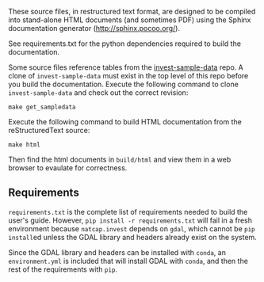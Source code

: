 
These source files, in restructured text format, are designed to be compiled into stand-alone HTML documents
(and sometimes PDF) using the Sphinx documentation generator (http://sphinx.pocoo.org/).

See requirements.txt for the python dependencies required to build the documentation.

Some source files reference tables from the [invest-sample-data](https://bitbucket.org/natcap/invest-sample-data/src/master/) repo.
A clone of `invest-sample-data` must exist in the top level of this repo before you build the documentation.
Execute the following command to clone `invest-sample-data` and check out the correct revision:

`make get_sampledata`

Execute the following command to build HTML documentation from the reStructuredText source:

`make html`

Then find the html documents in `build/html` and view them in a web browser to evaulate for correctness.


## Requirements

`requirements.txt` is the complete list of requirements needed to build the user's guide.
However, `pip install -r requirements.txt` will fail in a fresh environment because `natcap.invest` depends on `gdal`, which cannot be `pip install`ed unless the GDAL library and headers already exist on the system.

Since the GDAL library and headers can be installed with `conda`, an `environment.yml` is included that will install GDAL with `conda`, and then the rest of the requirements with `pip`.
